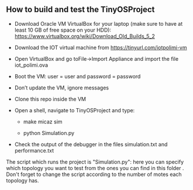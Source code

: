 ## How to build and test the TinyOSProject
- Download Oracle VM VirtualBox for your laptop (make sure to have at least 10 GB of free space on your HDD): https://www.virtualbox.org/wiki/Download_Old_Builds_5_2
- Download the IOT virtual machine from https://tinyurl.com/iotpolimi-vm
- Open VirtualBox and go toFile->Import Appliance and import the file iot_polimi.ova
- Boot the VM: user = user and password = password
- Don’t update the VM, ignore messages
- Clone this repo inside the VM
- Open a shell, navigate to TinyOSProject and type:

    - make micaz sim
    
    - python Simulation.py

- Check the output of the debugger in the files simulation.txt and performance.txt

The script which runs the project is "Simulation.py": here you can specify which topology you want to test from the ones you can find in this folder . Don't forget to change the script according to the number of motes each topology has. 
